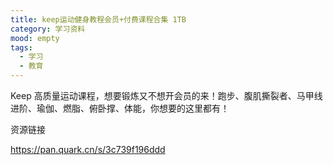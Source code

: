 ```yaml
---
title: keep运动健身教程会员+付费课程合集 1TB
category: 学习资料
mood: empty
tags:
  - 学习
  - 教育
---
```





Keep 高质量运动课程，想要锻炼又不想开会员的来！跑步、腹肌撕裂者、马甲线进阶、瑜伽、燃脂、俯卧撑、体能，你想要的这里都有！




资源链接

https://pan.quark.cn/s/3c739f196ddd





